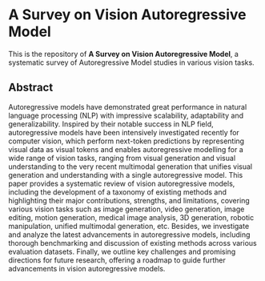 # A Survey on Vision Autoregressive Model

This is the repository of **A Survey on Vision Autoregressive Model**, a systematic survey of Autoregressive Model studies in various vision tasks.

## Abstract
Autoregressive models have demonstrated great performance in natural language processing (NLP) with impressive scalability, adaptability and generalizability.
Inspired by their notable success in NLP field, autoregressive models have been intensively investigated recently for computer vision, which perform next-token predictions by representing visual data as visual tokens and enables autoregressive modelling for a wide range of vision tasks, ranging from visual generation and visual understanding to the very recent multimodal generation that unifies visual generation and understanding with a single autoregressive model.
This paper provides a systematic review of vision autoregressive models, including the development of a taxonomy of existing methods and highlighting their major contributions, strengths, and limitations, covering various vision tasks such as image generation, video generation, image editing, motion generation, medical image analysis, 3D generation, robotic manipulation, unified multimodal generation, etc.
Besides, we investigate and analyze the latest advancements in autoregressive models, including thorough benchmarking and discussion of existing methods across various evaluation datasets.
Finally, we outline key challenges and promising directions for future research, offering a roadmap to guide further advancements in vision autoregressive models.
